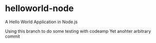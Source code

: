 # helloworld-node
A Hello World Application in Node.js


Using this branch to do some testing with codeamp
Yet anohter arbitrary commit
